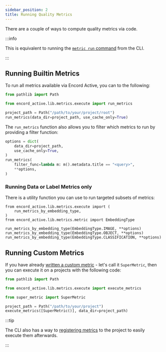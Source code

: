 ```yaml
---
sidebar_position: 2
title: Running Quality Metrics
---
```


There are a couple of ways to compute quality metrics via code.

:::info

This is equivalent to running the [`metric run` command][metrics-run-cli-docs] from the CLI.

:::

## Running Builtin Metrics

To run all metrics available via Encord Active, you can to the following:

```python
from pathlib import Path

from encord_active.lib.metrics.execute import run_metrics

project_path = Path("/path/to/your/project/root")
run_metrics(data_dir=project_path, use_cache_only=True)
```

The `run_metrics` function also allows you to filter which metrics to run by providing a filter function:

```python
options = dict(
    data_dir=project_path,
    use_cache_only=True,
)
run_metrics(
    filter_func=lambda m: m().metadata.title == "<query>",
    **options,
)
```

### Running Data or Label Metrics only

There is a utility function you can use to run targeted subsets of metrics:

```
from encord_active.lib.metrics.execute import (
    run_metrics_by_embedding_type,
)
from encord_active.lib.metrics.metric import EmbeddingType

run_metrics_by_embedding_type(EmbeddingType.IMAGE, **options)
run_metrics_by_embedding_type(EmbeddingType.OBJECT, **options)
run_metrics_by_embedding_type(EmbeddingType.CLASSIFICATION, **options)
```

[metrics-run-cli-docs]: ../cli/metric-management#metric-run

## Running Custom Metrics

If you have already [written a custom metric][write-custom-metric] - let's call it `SuperMetric`, then you can execute it on a projects with the following code:

```python
from pathlib import Path

from encord_active.lib.metrics.execute import execute_metrics

from super_metric import SuperMetric

project_path = Path("/path/to/your/project")
execute_metrics([SuperMetric()], data_dir=project_path)
```

:::tip

The CLI also has a way to [registering metrics][cli-metric-add] to the project to easily execute them afterwards.

:::

[write-custom-metric]: ../metrics/write-your-own
[cli-metric-add]: ../cli/metric-management#metric-add
